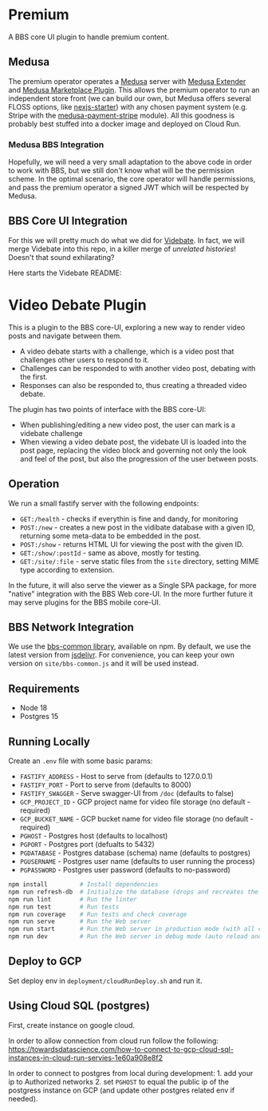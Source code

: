 # Premium

A BBS core UI plugin to handle premium content.

## Medusa

The premium operator operates a [Medusa](https://github.com/medusajs/medusa) server with [Medusa Extender](https://github.com/adrien2p/medusa-extender) and [Medusa Marketplace Plugin](https://github.com/shahednasser/medusa-marketplace). This allows the premium operator to run an independent store front (we can build our own, but Medusa offers several FLOSS options, like [nexjs-starter](https://github.com/medusajs/nextjs-starter-medusa)) with any chosen payment system (e.g. Stripe with the [medusa-payment-stripe](https://github.com/medusajs/medusa/tree/master/packages/medusa-payment-stripe) module). All this goodness is probably best stuffed into a docker image and deployed on Cloud Run.

### Medusa BBS Integration

Hopefully, we will need a very small adaptation to the above code in order to work with BBS, but we still don't know what will be the permission scheme. In the optimal scenario, the core operator will handle permissions, and pass the premium operator a signed JWT which will be respected by Medusa.

## BBS Core UI Integration

For this we will pretty much do what we did for [Videbate](https://github.com/deweb-io/videbate). In fact, we will merge Videbate into this repo, in a killer merge of *unrelated histories*! Doesn't that sound exhilarating?

Here starts the Videbate README:

# Video Debate Plugin

This is a plugin to the BBS core-UI, exploring a new way to render video posts and navigate between them.

* A video debate starts with a challenge, which is a video post that challenges other users to respond to it.
* Challenges can be responded to with another video post, debating with the first.
* Responses can also be responded to, thus creating a threaded video debate.

The plugin has two points of interface with the BBS core-UI:

* When publishing/editing a new video post, the user can mark is a videbate challenge
* When viewing a video debate post, the videbate UI is loaded into the post page, replacing the video block and governing not only the look and feel of the post, but also the progression of the user between posts.

## Operation

We run a small fastify server with the following endpoints:
* `GET:/health` - checks if everythin is fine and dandy, for monitoring
* `POST:/new` - creates a new post in the vidibate database with a given ID, returning some meta-data to be embedded in the post.
* `POST:/show` - returns HTML UI for viewing the post with the given ID.
* `GET:/show/:postId` - same as above, mostly for testing.
* `GET:/site/:file` - serve static files from the `site` directory, setting MIME type according to extension.

In the future, it will also serve the viewer as a Single SPA package, for more "native" integration with the BBS Web core-UI. In the more further future it may serve plugins for the BBS mobile core-UI.

## BBS Network Integration

We use the [bbs-common library](https://github.com/deweb-io/bbs-common/), available on npm. By default, we use the latest version from [jsdelivr](https://cdn.jsdelivr.net/npm/@dewebio/bbs-common@1.0.7/index.min.js). For convenience, you can keep your own version on `site/bbs-common.js` and it will be used instead.

## Requirements

* Node 18
* Postgres 15

## Running Locally

Create an `.env` file with some basic params:

* `FASTIFY_ADDRESS`  - Host to serve from (defaults to 127.0.0.1)
* `FASTIFY_PORT`     - Port to serve from (defaults to 8000)
* `FASTIFY_SWAGGER`  - Serve swagger-UI from `/doc` (defaults to false)
* `GCP_PROJECT_ID`   - GCP project name for video file storage (no default - required)
* `GCP_BUCKET_NAME`  - GCP bucket name for video file storage (no default - required)
* `PGHOST`           - Postgres host (defaults to localhost)
* `PGPORT`           - Postgres port (defualts to 5432)
* `PGDATABASE`       - Postgres database (schema) name (defaults to postgres)
* `PGUSERNAME`       - Postgres user name (defaults to user running the process)
* `PGPASSWORD`       - Postgres user password (defaults to no-password)

```sh
npm install         # Install dependencies
npm run refresh-db  # Initialize the database (drops and recreates the table)
npm run lint        # Run the linter
npm run test        # Run tests
npm run coverage    # Run tests and check coverage
npm run serve       # Run the Web server
npm run start       # Run the Web server in production mode (with all checks)
npm run dev         # Run the Web server in debug mode (auto reload and swagger enabled)
```

## Deploy to GCP
Set deploy env in `deployment/cloudRunDeploy.sh` and run it.

## Using Cloud SQL (postgres)
First, create instance on google cloud.

In order to allow connection from cloud run follow the following:
https://towardsdatascience.com/how-to-connect-to-gcp-cloud-sql-instances-in-cloud-run-servies-1e60a908e8f2

In order to connect to postgres from local during development:
    1. add your ip to Authorized networks
    2. set `PGHOST` to equal the public ip of the postgress instance on GCP (and update other postgres related env if needed).
